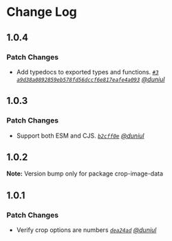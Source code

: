# Change Log

## 1.0.4

### Patch Changes

- Add typedocs to exported types and functions. _[`#3`](https://github.com/duniul/crop-image-data/pull/3) [`a9d38a0892859eb578fd56dccf6e817eafe4a093`](https://github.com/duniul/crop-image-data/commit/a9d38a0892859eb578fd56dccf6e817eafe4a093) [@duniul](https://github.com/duniul)_

## 1.0.3

### Patch Changes

- Support both ESM and CJS.
  _[`b2cff0e`](https://github.com/duniul/crop-image-data/commit/b2cff0e37e2ea20395d1619bee34f8939121db90)
  [@duniul](https://github.com/duniul)_

## 1.0.2

**Note:** Version bump only for package crop-image-data

## 1.0.1

### Patch Changes

- Verify crop options are numbers
  _[`dea24ad`](https://github.com/duniul/crop-image-data/commit/dea24adfb823a85d20fa7362d0575262d6da2ee5)
  [@duniul](https://github.com/duniul)_
